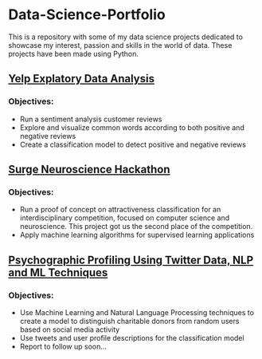 # Data-Science-Portfolio

This is a repository with some of my data science projects dedicated to showcase my interest, passion and skills in the world of data. These projects have been made using Python. 

## [Yelp Explatory Data Analysis](https://github.com/ccalixwoc/Data-Science-Portfolio/blob/master/Yelp%20NLP%20Analysis/Yelp-Review-NLP-Analysis.ipynb)

### Objectives:
* Run a sentiment analysis customer reviews
* Explore and visualize common words according to both positive and negative reviews
* Create a classification model to detect positive and negative reviews



## [Surge Neuroscience Hackathon](https://github.com/ccalixwoc/Data-Science-Portfolio/blob/master/Surge-Neuroscience-Hackathon/Surge-Neuroscience-Hackathon.ipynb)
### Objectives:
* Run a proof of concept on attractiveness classification for an interdisciplinary competition, focused on computer science and neuroscience. This project got us the second place of the competition.
* Apply machine learning algorithms for supervised learning applications



## [Psychographic Profiling Using Twitter Data, NLP and ML Techniques](https://github.com/ccalixwoc/Data-Science-Portfolio/tree/master/psychographic-profiling)
### Objectives:
* Use Machine Learning and Natural Language Processing techniques to create a model to distinguish charitable donors from random users based on social media activity
* Use tweets and user profile descriptions for the classification model
* Report to follow up soon...
